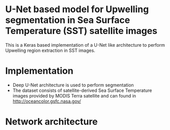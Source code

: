 # U-Net based model for Upwelling segmentation in Sea Surface Temperature (SST) satellite images
This is a Keras based implementation of a U-Net like architecture to perform Upwelling region extraction in SST images.

# Implementation 
* Deep U-Net architecture is used to perform segmentation 
* The dataset consists of satellite-derived Sea Surface Temperature images provided by MODIS Terra satellite and can found in http://oceancolor.gsfc.nasa.gov/

# Network architecture 
